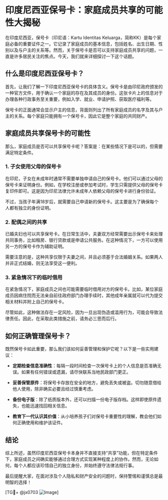 # 印度尼西亚保号卡：家庭成员共享的可能性大揭秘

在印度尼西亚，保号卡（印尼语：Kartu Identitas Keluarga，简称KK）是每个家庭必备的重要证件之一。它记录了家庭成员的基本信息，包括姓名、出生日期、性别以及与户主的关系等。然而，关于保号卡是否可以支持家庭成员共享的问题，一直是许多居民关注的焦点。今天，我们就来详细探讨一下这个话题。

## 什么是印度尼西亚保号卡？

首先，让我们了解一下印度尼西亚保号卡的具体含义。保号卡是由印尼政府颁发的一种官方文件，用于确认一个家庭的存在及其成员的身份。这张卡片上的信息对于办理各种行政事务至关重要，例如入学、就业、申请护照、获取医疗福利等。

保号卡的正面通常会显示户主的信息，背面则列出了所有家庭成员的名字及其与户主的关系。每个家庭只能拥有一个保号卡，因此它是整个家庭的共同财产。

## 家庭成员共享保号卡的可能性

那么，家庭成员是否可以共享保号卡呢？答案是：在某些情况下是可以的，但需要满足特定条件。

### 1. 子女使用父母的保号卡

在印尼，子女在未成年时通常不需要单独申请自己的保号卡。他们可以通过父母的保号卡来证明身份。例如，在学校注册或参加考试时，学生只需提供父母的保号卡复印件即可。这是因为印尼法律允许未成年人依赖父母的保号卡进行身份验证。

不过，当孩子年满18岁后，就需要自己申请新的保号卡。这主要是为了确保每个人都有独立的身份证明。

### 2. 配偶之间的共享

已婚夫妇也可以共享保号卡。在日常生活中，夫妻双方经常需要出示保号卡来处理共同事务，比如租房、银行贷款或是申请公共服务。在这种情况下，一方可以使用另一方的保号卡作为辅助证明。

需要注意的是，这种共享仅限于夫妻之间，并且必须基于合法婚姻关系。如果两人并非正式结婚，则无法享受这一便利。

### 3. 紧急情况下的临时借用

在紧急情况下，家庭成员之间也可能需要临时借用对方的保号卡。比如，某位家庭成员因病住院而无法亲自前往政府部门办理手续时，其他成年亲属就可以代为提交相关材料并附上自己的保号卡。

尽管如此，这种做法存在一定风险，因为一旦出现伪造或滥用行为，可能会导致法律责任。因此，在采取此类措施之前，请务必三思而后行。

## 如何正确管理保号卡？

既然保号卡如此重要，那么我们该如何妥善管理和保护它呢？以下是一些实用建议：

- **定期检查信息准确性**：每隔一段时间检查一次保号卡上的个人信息是否准确无误。如果有任何错误或遗漏，请尽快联系当地民政部门更正。
  
- **妥善保管原件**：将保号卡存放在安全的地方，避免丢失或被盗。切勿随意借给他人使用，除非确实必要且经过慎重考虑。

- **备份电子版**：除了纸质版本外，还可以扫描一份电子版存档。这样即使原件遗失，也能迅速找回相关信息。

- **教育下一代认识其价值**：从小培养孩子们对保号卡重要性的理解，教会他们如何正确使用和维护该证件。

## 结论

综上所述，虽然印度尼西亚保号卡本身并不直接支持“共享”功能，但在特定条件下，家庭成员之间确实能够通过合理方式实现某种程度上的协作。然而，无论如何，每个人都应该珍惜自己的独立身份，并始终遵守法律法规行事。

最后提醒大家，在面对涉及个人隐私和财产安全的问题时，保持警惕和谨慎总是最明智的选择！

[TG💪+ @jx0703 ![Image](https://github.com/user-attachments/assets/dbca1d08-cadb-493c-b0ec-ad6f7a83f270)]
